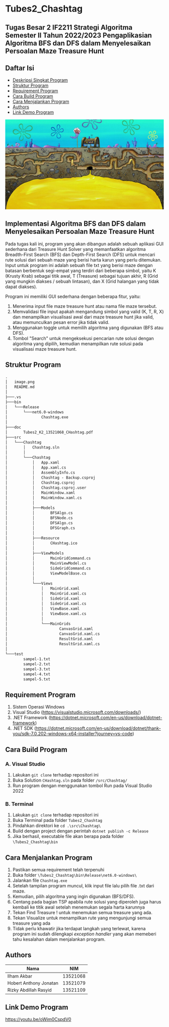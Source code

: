 # Tubes2_Chashtag
## Tugas Besar 2 IF2211 Strategi Algoritma Semester II Tahun 2022/2023 Pengaplikasian Algoritma BFS dan DFS dalam Menyelesaikan Persoalan Maze Treasure Hunt

## Daftar Isi
* [Deskripsi Singkat Program](#implementasi-algoritma-bfs-dan-dfs-dalam-menyelesaikan-persoalan-maze-treasure-hunt)
* [Struktur Program](#struktur-program)
* [Requirement Program](#requirement-program)
* [Cara Build Program](#cara-build-program)
* [Cara Menjalankan Program](#cara-menjalankan-program)
* [Authors](#authors)
* [Link Demo Program](#link-demo-program)

<p align="center">
    <img src= https://github.com/rizkyrsyd28/Tubes2_Chashtag/blob/main/image.png
</p>

## Implementasi Algoritma BFS dan DFS dalam Menyelesaikan Persoalan Maze Treasure Hunt

Pada tugas kali ini, program yang akan dibangun adalah sebuah aplikasi GUI sederhana dari Treasure Hunt Solver yang memanfaatkan algoritma Breadth-First Search (BFS) dan Depth-First Search (DFS) untuk mencari rute solusi dari sebuah maze yang berisi harta karun yang perlu ditemukan. Input untuk program ini adalah sebuah file txt yang berisi maze dengan batasan berbentuk segi-empat yang terdiri dari beberapa simbol, yaitu K (Krusty Krab) sebagai titik awal, T (Treasure) sebagai tujuan akhir, R (Grid yang mungkin diakses / sebuah lintasan), dan X (Grid halangan yang tidak dapat diakses).

Program ini memiliki GUI sederhana dengan beberapa fitur, yaitu:

1. Menerima input file maze treasure hunt atau nama file maze tersebut.
2. Memvalidasi file input apakah mengandung simbol yang valid (K, T, R, X) dan menampilkan visualisasi awal dari maze treasure hunt jika valid, atau memunculkan pesan error jika tidak valid.
3. Menggunakan toggle untuk memilih algoritma yang digunakan (BFS atau DFS).
4. Tombol "Search" untuk mengeksekusi pencarian rute solusi dengan algoritma yang dipilih, kemudian menampilkan rute solusi pada visualisasi maze treasure hunt.

## Struktur Program
    .
    │   image.png
    │   README.md
    │
    ├───.vs
    ├───bin
    │   └───Release
    │       └───net6.0-windows
    │               Chashtag.exe
    │
    ├───doc
    │       Tubes2_K2_13521068_CHashtag.pdf
    ├───src
    │   └───Chashtag
    │       │   Chashtag.sln
    │       │
    │       └───Chashtag
    │           │   App.xaml
    │           │   App.xaml.cs
    │           │   AssemblyInfo.cs
    │           │   Chashtag - Backup.csproj
    │           │   Chashtag.csproj
    │           │   Chashtag.csproj.user
    │           │   MainWindow.xaml
    │           │   MainWindow.xaml.cs
    │           │   
    │           ├───Models
    │           │       BFSAlgo.cs
    │           │       BFSNode.cs
    │           │       DFSAlgo.cs
    │           │       DFSGraph.cs
    │           │
    │           ├───Resource
    │           │       CHashtag.ico
    │           │
    │           ├───ViewModels
    │           │       MainGridCommand.cs
    │           │       MainViewModel.cs
    │           │       SideGridCommand.cs
    │           │       ViewModelBase.cs
    │           │
    │           └───Views
    │               │   MainGrid.xaml
    │               │   MainGrid.xaml.cs
    │               │   SideGrid.xaml
    │               │   SideGrid.xaml.cs
    │               │   ViewBase.xaml
    │               │   ViewBase.xaml.cs
    │               │
    │               └───MainGrids
    │                       CanvasGrid.xaml
    │                       CanvasGrid.xaml.cs
    │                       ResultGrid.xaml
    │                       ResultGrid.xaml.cs
    │
    └───test
            sampel-1.txt
            sampel-2.txt
            sampel-3.txt
            sampel-4.txt
            sampel-5.txt

## Requirement Program
1. Sistem Operasi Windows
2. Visual Studio    (https://visualstudio.microsoft.com/downloads/)
3. .NET Framework   (https://dotnet.microsoft.com/en-us/download/dotnet-framework)
4. .NET SDK         (https://dotnet.microsoft.com/en-us/download/dotnet/thank-you/sdk-7.0.202-windows-x64-installer?journey=vs-code)

## Cara Build Program
### A. Visual Studio
1. Lakukan `git clone` terhadap repositori ini
2. Buka Solution `CHashtag.sln` pada folder `/src/Chashtag/`
3. Run program dengan menggunakan tombol Run pada Visual Studio 2022
### B. Terminal
1. Lakukan `git clone` terhadap repositori ini
2. Buka Terminal pada folder `Tubes2_Chashtag`
3. Pindahkan direktori ke `cd .\src\Chashtag\`
3. Build dengan project dengan perintah `dotnet publish -c Release`
4. Jika berhasil, executable file akan berapa pada folder `\Tubes2_Chashtag\bin`

## Cara Menjalankan Program
1. Pastikan semua requirement telah terpenuhi
2. Buka folder `\Tubes2_Chashtag\bin\Release\net6.0-windows\`
3. Jalankan file `Chashtag.exe`
4. Setelah tampilan program muncul, klik input file lalu pilih file .txt dari maze.
5. Kemudian, pilih algoritma yang ingin digunakan (BFS/DFS).
6. Centang pada bagian TSP apabila rute solusi yang diperoleh juga harus kembali ke titik awal setelah menemukan segala harta karunnya
7. Tekan Find Treasure ! untuk menemukan semua treasure yang ada.
8. Tekan Visualize untuk menampilkan rute yang mengunjungi semua treasure yang ada
9. Tidak perlu khawatir jika terdapat langkah yang terlewat, karena program ini sudah dilengkapi <i>exception handler</i> yang akan memeberi tahu kesalahan dalam menjalankan program.

## Authors
| Nama                      | NIM      |
|---------------------------|----------|
| Ilham Akbar               | 13521068 |
| Hobert Anthony Jonatan    | 13521079 |
| Rizky Abdillah Rasyid     | 13521109 |

## Link Demo Program
https://youtu.be/oWim0CspdV0